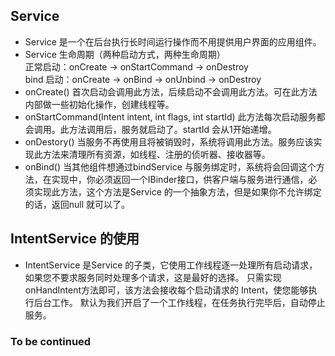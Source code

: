 ## Service
- Service 是一个在后台执行长时间运行操作而不用提供用户界面的应用组件。
- Service 生命周期（两种启动方式，两种生命周期）<br/>
正常启动：onCreate -> onStartCommand -> onDestroy <br/>
bind 启动：onCreate -> onBind -> onUnbind -> onDestroy
- onCreate() 首次启动会调用此方法，后续启动不会调用此方法。可在此方法内部做一些初始化操作，创建线程等。
- onStartCommand(Intent intent, int flags, int startId) 此方法每次启动服务都会调用。此方法调用后，服务就启动了。startId 会从1开始递增。
- onDestory() 当服务不再使用且将被销毁时，系统将调用此方法。服务应该实现此方法来清理所有资源，如线程、注册的侦听器、接收器等。
- onBind() 当其他组件想通过bindService 与服务绑定时，系统将会回调这个方法，在实现中，你必须返回一个IBinder接口，供客户端与服务进行通信，必须实现此方法，这个方法是Service 的一个抽象方法，但是如果你不允许绑定的话，返回null 就可以了。

## IntentService 的使用
- IntentService 是Service 的子类，它使用工作线程逐一处理所有启动请求，如果您不要求服务同时处理多个请求，这是最好的选择。
只需实现 onHandIntent方法即可，该方法会接收每个启动请求的 Intent，使您能够执行后台工作。
默认为我们开启了一个工作线程，在任务执行完毕后，自动停止服务。

### To be continued